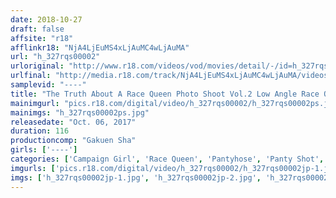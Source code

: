 ```yaml
---
date: 2018-10-27
draft: false
affsite: "r18"
afflinkr18: "NjA4LjEuMS4xLjAuMC4wLjAuMA"
url: "h_327rqs00002"
urloriginal: "http://www.r18.com/videos/vod/movies/detail/-/id=h_327rqs00002"
urlfinal: "http://media.r18.com/track/NjA4LjEuMS4xLjAuMC4wLjAuMA/videos/vod/movies/detail/-/id=h_327rqs00002"
samplevid: "----"
title: "The Truth About A Race Queen Photo Shoot Vol.2 Low Angle Race Queen Panties On Display!"
mainimgurl: "pics.r18.com/digital/video/h_327rqs00002/h_327rqs00002ps.jpg"
mainimgs: "h_327rqs00002ps.jpg"
releasedate: "Oct. 06, 2017"
duration: 116
productioncomp: "Gakuen Sha"
girls: ['----']
categories: ['Campaign Girl', 'Race Queen', 'Pantyhose', 'Panty Shot', 'Voyeur']
imgurls: ['pics.r18.com/digital/video/h_327rqs00002/h_327rqs00002jp-1.jpg', 'pics.r18.com/digital/video/h_327rqs00002/h_327rqs00002jp-2.jpg', 'pics.r18.com/digital/video/h_327rqs00002/h_327rqs00002jp-3.jpg', 'pics.r18.com/digital/video/h_327rqs00002/h_327rqs00002jp-4.jpg', 'pics.r18.com/digital/video/h_327rqs00002/h_327rqs00002jp-5.jpg', 'pics.r18.com/digital/video/h_327rqs00002/h_327rqs00002jp-6.jpg', 'pics.r18.com/digital/video/h_327rqs00002/h_327rqs00002jp-7.jpg', 'pics.r18.com/digital/video/h_327rqs00002/h_327rqs00002jp-8.jpg', 'pics.r18.com/digital/video/h_327rqs00002/h_327rqs00002jp-9.jpg', 'pics.r18.com/digital/video/h_327rqs00002/h_327rqs00002jp-10.jpg', 'pics.r18.com/digital/video/h_327rqs00002/h_327rqs00002jp-11.jpg', 'pics.r18.com/digital/video/h_327rqs00002/h_327rqs00002jp-12.jpg', 'pics.r18.com/digital/video/h_327rqs00002/h_327rqs00002jp-13.jpg', 'pics.r18.com/digital/video/h_327rqs00002/h_327rqs00002jp-14.jpg', 'pics.r18.com/digital/video/h_327rqs00002/h_327rqs00002jp-15.jpg', 'pics.r18.com/digital/video/h_327rqs00002/h_327rqs00002jp-16.jpg', 'pics.r18.com/digital/video/h_327rqs00002/h_327rqs00002jp-17.jpg', 'pics.r18.com/digital/video/h_327rqs00002/h_327rqs00002jp-18.jpg', 'pics.r18.com/digital/video/h_327rqs00002/h_327rqs00002jp-19.jpg', 'pics.r18.com/digital/video/h_327rqs00002/h_327rqs00002jp-20.jpg']
imgs: ['h_327rqs00002jp-1.jpg', 'h_327rqs00002jp-2.jpg', 'h_327rqs00002jp-3.jpg', 'h_327rqs00002jp-4.jpg', 'h_327rqs00002jp-5.jpg', 'h_327rqs00002jp-6.jpg', 'h_327rqs00002jp-7.jpg', 'h_327rqs00002jp-8.jpg', 'h_327rqs00002jp-9.jpg', 'h_327rqs00002jp-10.jpg', 'h_327rqs00002jp-11.jpg', 'h_327rqs00002jp-12.jpg', 'h_327rqs00002jp-13.jpg', 'h_327rqs00002jp-14.jpg', 'h_327rqs00002jp-15.jpg', 'h_327rqs00002jp-16.jpg', 'h_327rqs00002jp-17.jpg', 'h_327rqs00002jp-18.jpg', 'h_327rqs00002jp-19.jpg', 'h_327rqs00002jp-20.jpg']
---
```

